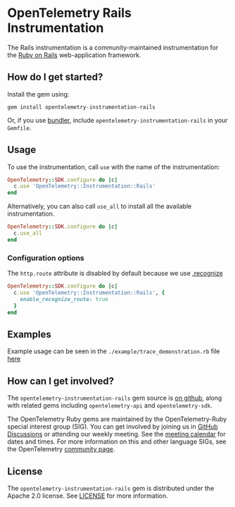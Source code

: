 # OpenTelemetry Rails Instrumentation

The Rails instrumentation is a community-maintained instrumentation for the [Ruby on Rails][rails-home] web-application framework.

## How do I get started?

Install the gem using:

```
gem install opentelemetry-instrumentation-rails
```

Or, if you use [bundler][bundler-home], include `opentelemetry-instrumentation-rails` in your `Gemfile`.

## Usage

To use the instrumentation, call `use` with the name of the instrumentation:

```ruby
OpenTelemetry::SDK.configure do |c|
  c.use 'OpenTelemetry::Instrumentation::Rails'
end
```

Alternatively, you can also call `use_all` to install all the available instrumentation.

```ruby
OpenTelemetry::SDK.configure do |c|
  c.use_all
end
```


### Configuration options

The `http.route` attribute is disabled by default because we use [.recognize](https://github.com/rails/rails/blob/main/actionpack/lib/action_dispatch/journey/router.rb#L65)
```ruby
OpenTelemetry::SDK.configure do |c|
  c.use 'OpenTelemetry::Instrumentation::Rails', {
    enable_recognize_route: true
  }
end
```

## Examples

Example usage can be seen in the `./example/trace_demonstration.rb` file [here](https://github.com/open-telemetry/opentelemetry-ruby/blob/main/instrumentation/rails/example/trace_request_demonstration.ru)

## How can I get involved?

The `opentelemetry-instrumentation-rails` gem source is [on github][repo-github], along with related gems including `opentelemetry-api` and `opentelemetry-sdk`.

The OpenTelemetry Ruby gems are maintained by the OpenTelemetry-Ruby special interest group (SIG). You can get involved by joining us in [GitHub Discussions][discussions-url] or attending our weekly meeting. See the [meeting calendar][community-meetings] for dates and times. For more information on this and other language SIGs, see the OpenTelemetry [community page][ruby-sig].

## License

The `opentelemetry-instrumentation-rails` gem is distributed under the Apache 2.0 license. See [LICENSE][license-github] for more information.

[rails-home]: https://github.com/rails/rails
[bundler-home]: https://bundler.io
[repo-github]: https://github.com/open-telemetry/opentelemetry-ruby
[license-github]: https://github.com/open-telemetry/opentelemetry-ruby/blob/main/LICENSE
[ruby-sig]: https://github.com/open-telemetry/community#ruby-sig
[community-meetings]: https://github.com/open-telemetry/community#community-meetings
[discussions-url]: https://github.com/open-telemetry/opentelemetry-ruby/discussions
